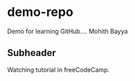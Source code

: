 # demo-repo
Demo for learning GitHub....
Mohith Bayya

## Subheader
Watching tutorial in freeCodeCamp.